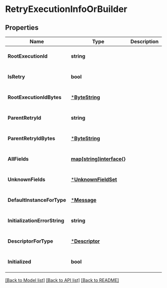 # RetryExecutionInfoOrBuilder

## Properties
Name | Type | Description | Notes
------------ | ------------- | ------------- | -------------
**RootExecutionId** | **string** |  | [optional] [default to null]
**IsRetry** | **bool** |  | [optional] [default to null]
**RootExecutionIdBytes** | [***ByteString**](ByteString.md) |  | [optional] [default to null]
**ParentRetryId** | **string** |  | [optional] [default to null]
**ParentRetryIdBytes** | [***ByteString**](ByteString.md) |  | [optional] [default to null]
**AllFields** | [**map[string]interface{}**](interface{}.md) |  | [optional] [default to null]
**UnknownFields** | [***UnknownFieldSet**](UnknownFieldSet.md) |  | [optional] [default to null]
**DefaultInstanceForType** | [***Message**](Message.md) |  | [optional] [default to null]
**InitializationErrorString** | **string** |  | [optional] [default to null]
**DescriptorForType** | [***Descriptor**](Descriptor.md) |  | [optional] [default to null]
**Initialized** | **bool** |  | [optional] [default to null]

[[Back to Model list]](../README.md#documentation-for-models) [[Back to API list]](../README.md#documentation-for-api-endpoints) [[Back to README]](../README.md)

